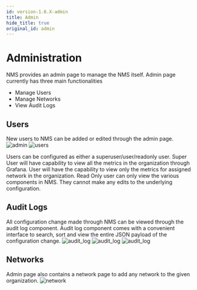 ```yaml
---
id: version-1.6.X-admin
title: Admin
hide_title: true
original_id: admin
---
```

# Administration

NMS provides an admin page to manage the NMS itself. Admin page currently has three main functionalities

* Manage Users
* Manage Networks
* View Audit Logs

## Users

New users to NMS can be added or edited through the admin page.
![admin](../../../docs/assets/nms/userguide/admin/admin.png)
![users](../../../docs/assets/nms/userguide/admin/users.png)

Users can be configured as either a superuser/user/readonly user.
Super User will have capability to view all the metrics in the organization through Grafana.
User will have the capability to view only the metrics for assigned network in the organization.
Read Only user can only view the various components in NMS. They cannot make any edits to the underlying configuration.

## Audit Logs

All configuration change made through NMS can be viewed through the audit log component. Audit log component comes with a convenient interface to search, sort and view the entire JSON payload of the configuration change.
![audit_log](../../../docs/assets/nms/userguide/admin/audit_log1.png)
![audit_log](../../../docs/assets/nms/userguide/admin/audit_log2.png)
![audit_log](../../../docs/assets/nms/userguide/admin/audit_log3.png)


## Networks

Admin page also contains a network page to add any network to the given organization.
![network](../../../docs/assets/nms/userguide/admin/network.png)
